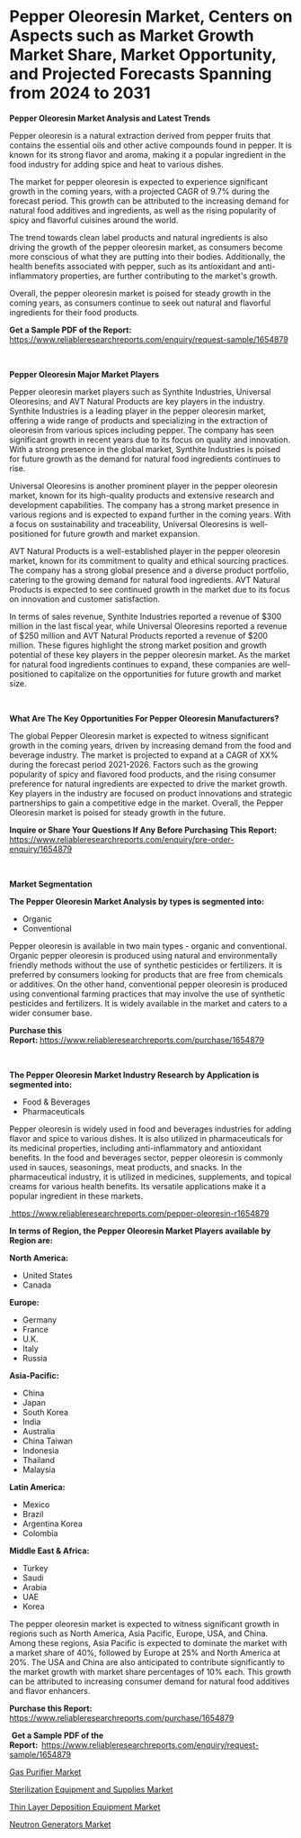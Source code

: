 <p><h1>Pepper Oleoresin Market, Centers on Aspects such as Market Growth Market Share, Market Opportunity, and Projected Forecasts Spanning from 2024 to 2031</h1></p><p><strong>Pepper Oleoresin Market Analysis and Latest Trends</strong></p>
<p><p>Pepper oleoresin is a natural extraction derived from pepper fruits that contains the essential oils and other active compounds found in pepper. It is known for its strong flavor and aroma, making it a popular ingredient in the food industry for adding spice and heat to various dishes.</p><p>The market for pepper oleoresin is expected to experience significant growth in the coming years, with a projected CAGR of 9.7% during the forecast period. This growth can be attributed to the increasing demand for natural food additives and ingredients, as well as the rising popularity of spicy and flavorful cuisines around the world.</p><p>The trend towards clean label products and natural ingredients is also driving the growth of the pepper oleoresin market, as consumers become more conscious of what they are putting into their bodies. Additionally, the health benefits associated with pepper, such as its antioxidant and anti-inflammatory properties, are further contributing to the market's growth.</p><p>Overall, the pepper oleoresin market is poised for steady growth in the coming years, as consumers continue to seek out natural and flavorful ingredients for their food products.</p></p>
<p><strong>Get a Sample PDF of the Report:&nbsp;</strong> <a href="https://www.reliableresearchreports.com/enquiry/request-sample/1654879">https://www.reliableresearchreports.com/enquiry/request-sample/1654879</a></p>
<p>&nbsp;</p>
<p><strong>Pepper Oleoresin Major Market Players</strong></p>
<p><p>Pepper oleoresin market players such as Synthite Industries, Universal Oleoresins, and AVT Natural Products are key players in the industry. Synthite Industries is a leading player in the pepper oleoresin market, offering a wide range of products and specializing in the extraction of oleoresin from various spices including pepper. The company has seen significant growth in recent years due to its focus on quality and innovation. With a strong presence in the global market, Synthite Industries is poised for future growth as the demand for natural food ingredients continues to rise.</p><p>Universal Oleoresins is another prominent player in the pepper oleoresin market, known for its high-quality products and extensive research and development capabilities. The company has a strong market presence in various regions and is expected to expand further in the coming years. With a focus on sustainability and traceability, Universal Oleoresins is well-positioned for future growth and market expansion.</p><p>AVT Natural Products is a well-established player in the pepper oleoresin market, known for its commitment to quality and ethical sourcing practices. The company has a strong global presence and a diverse product portfolio, catering to the growing demand for natural food ingredients. AVT Natural Products is expected to see continued growth in the market due to its focus on innovation and customer satisfaction.</p><p>In terms of sales revenue, Synthite Industries reported a revenue of $300 million in the last fiscal year, while Universal Oleoresins reported a revenue of $250 million and AVT Natural Products reported a revenue of $200 million. These figures highlight the strong market position and growth potential of these key players in the pepper oleoresin market. As the market for natural food ingredients continues to expand, these companies are well-positioned to capitalize on the opportunities for future growth and market size.</p></p>
<p>&nbsp;</p>
<p><strong>What Are The Key Opportunities For Pepper Oleoresin Manufacturers?</strong></p>
<p><p>The global Pepper Oleoresin market is expected to witness significant growth in the coming years, driven by increasing demand from the food and beverage industry. The market is projected to expand at a CAGR of XX% during the forecast period 2021-2026. Factors such as the growing popularity of spicy and flavored food products, and the rising consumer preference for natural ingredients are expected to drive the market growth. Key players in the industry are focused on product innovations and strategic partnerships to gain a competitive edge in the market. Overall, the Pepper Oleoresin market is poised for steady growth in the future.</p></p>
<p><strong>Inquire or Share Your Questions If Any Before Purchasing This Report:</strong> <a href="https://www.reliableresearchreports.com/enquiry/pre-order-enquiry/1654879">https://www.reliableresearchreports.com/enquiry/pre-order-enquiry/1654879</a></p>
<p>&nbsp;</p>
<p><strong>Market Segmentation</strong></p>
<p><strong>The Pepper Oleoresin Market Analysis by types is segmented into:</strong></p>
<p><ul><li>Organic</li><li>Conventional</li></ul></p>
<p><p>Pepper oleoresin is available in two main types - organic and conventional. Organic pepper oleoresin is produced using natural and environmentally friendly methods without the use of synthetic pesticides or fertilizers. It is preferred by consumers looking for products that are free from chemicals or additives. On the other hand, conventional pepper oleoresin is produced using conventional farming practices that may involve the use of synthetic pesticides and fertilizers. It is widely available in the market and caters to a wider consumer base.</p></p>
<p><strong>Purchase this Report:&nbsp;</strong><a href="https://www.reliableresearchreports.com/purchase/1654879">https://www.reliableresearchreports.com/purchase/1654879</a></p>
<p>&nbsp;</p>
<p><strong>The Pepper Oleoresin Market Industry Research by Application is segmented into:</strong></p>
<p><ul><li>Food & Beverages</li><li>Pharmaceuticals</li></ul></p>
<p><p>Pepper oleoresin is widely used in food and beverages industries for adding flavor and spice to various dishes. It is also utilized in pharmaceuticals for its medicinal properties, including anti-inflammatory and antioxidant benefits. In the food and beverages sector, pepper oleoresin is commonly used in sauces, seasonings, meat products, and snacks. In the pharmaceutical industry, it is utilized in medicines, supplements, and topical creams for various health benefits. Its versatile applications make it a popular ingredient in these markets.</p></p>
<p><a href="https://www.reliableresearchreports.com/pepper-oleoresin-r1654879">&nbsp;https://www.reliableresearchreports.com/pepper-oleoresin-r1654879</a></p>
<p><strong>In terms of Region, the Pepper Oleoresin Market Players available by Region are:</strong></p>
<p>
    <p> <strong> North America: </strong>
        <ul>
            <li>United States</li>
            <li>Canada</li>
        </ul>
        </p> 
    <p> <strong> Europe: </strong>
        <ul>
            <li>Germany</li>
            <li>France</li>
            <li>U.K.</li>
            <li>Italy</li>
            <li>Russia</li>
        </ul>
        </p> 
    <p> <strong> Asia-Pacific: </strong>
        <ul>
            <li>China</li>
            <li>Japan</li>
            <li>South Korea</li>
            <li>India</li>
            <li>Australia</li>
            <li>China Taiwan</li>
            <li>Indonesia</li>
            <li>Thailand</li>
            <li>Malaysia</li>
        </ul>
        </p> 
    <p> <strong> Latin America: </strong>
        <ul>
            <li>Mexico</li>
            <li>Brazil</li>
            <li>Argentina Korea</li>
            <li>Colombia</li>
        </ul>
        </p> 
    <p> <strong> Middle East & Africa: </strong>
        <ul>
            <li>Turkey</li>
            <li>Saudi</li>
            <li>Arabia</li>
            <li>UAE</li>
            <li>Korea</li>
        </ul>
    </p>
    </p>
<p><p>The pepper oleoresin market is expected to witness significant growth in regions such as North America, Asia Pacific, Europe, USA, and China. Among these regions, Asia Pacific is expected to dominate the market with a market share of 40%, followed by Europe at 25% and North America at 20%. The USA and China are also anticipated to contribute significantly to the market growth with market share percentages of 10% each. This growth can be attributed to increasing consumer demand for natural food additives and flavor enhancers.</p></p>
<p><strong>Purchase this Report: </strong><a href="https://www.reliableresearchreports.com/purchase/1654879">https://www.reliableresearchreports.com/purchase/1654879</a></p>
<p>&nbsp;<strong>Get a Sample PDF of the Report:&nbsp;&nbsp;</strong><a href="https://www.reliableresearchreports.com/enquiry/request-sample/1654879">https://www.reliableresearchreports.com/enquiry/request-sample/1654879</a></p>
<p><strong></strong></p>
<p><p><a href="https://github.com/ChiragRP21/Market-Research-Report-List-4/blob/main/gas-purifier-market.md">Gas Purifier Market</a></p><p><a href="https://www.linkedin.com/pulse/decoding-sterilization-equipment-supplies-market-metrics-share-qgrgc">Sterilization Equipment and Supplies Market</a></p><p><a href="https://www.linkedin.com/pulse/thin-layer-deposition-equipment-market-analysis-sze-forecasted-jj7ec">Thin Layer Deposition Equipment Market</a></p><p><a href="https://github.com/cecuraprangm/Market-Research-Report-List-2/blob/main/neutron-generators-market.md">Neutron Generators Market</a></p></p>